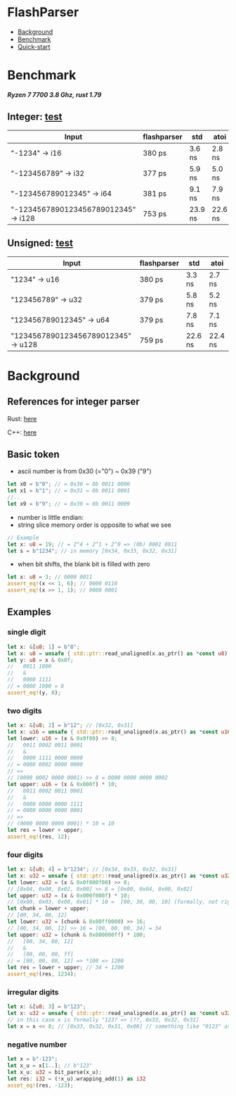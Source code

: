 # FlashParser

* [Background](#Background)
* [Benchmark](#Benchmark)
* [Quick-start](#Quickstart)

# Benchmark
***Ryzen 7 7700 3.8 Ghz, rust 1.79***

## Integer: [test](./benches/integer.rs)
| Input                                         | flashparser | std    | atoi   |
|-----------------------------------------------|-------------|--------|--------|
| "-1234" -> i16                                | 380 ps      | 3.6 ns | 2.8 ns |
| "-123456789" -> i32                           | 377 ps      | 5.9 ns | 5.0 ns |
| "-123456789012345" -> i64                     | 381 ps      | 9.1 ns | 7.9 ns |
| "-1234567890123456789012345" -> i128          | 753 ps      | 23.9 ns| 22.6 ns|

## Unsigned: [test](./benches/unsigned.rs)
| Input                                         | flashparser | std    | atoi   |
|-----------------------------------------------|-------------|--------|--------|
| "1234" -> u16                                 | 380 ps      | 3.3 ns | 2.7 ns |
| "123456789" -> u32                            | 379 ps      | 5.8 ns | 5.2 ns |
| "123456789012345" -> u64                      | 379 ps      | 7.8 ns | 7.1 ns |
| "1234567890123456789012345" -> u128           | 759 ps      | 22.6 ns| 22.4 ns|

# Background
## References for integer parser 
Rust: [here](https://rust-malaysia.github.io/code/2020/07/11/faster-integer-parsing.html)

C++: [here](https://kholdstare.github.io/technical/2020/05/26/faster-integer-parsing.html)

## Basic token
* ascii number is from 0x30 (="0") ~ 0x39 ("9")
```Rust
let x0 = b"0"; // = 0x30 = 0b 0011 0000
let x1 = b"1"; // = 0x31 = 0b 0011 0001
//..
let x9 = b"9"; // = 0x39 = 0b 0011 0009
```
* number is little endian: 
* string slice memory order is opposite to what we see
```Rust
// Example
let x: u8 = 19; // = 2^4 + 2^1 + 2^0 => (0b) 0001 0011
let s = b"1234"; // in memory [0x34, 0x33, 0x32, 0x31]
```
* when bit shifts, the blank bit is filled with zero
```Rust
let x: u8 = 3; // 0000 0011
assert_eq!(x << 1, 6); // 0000 0110
assert_eq!(x >> 1, 1); // 0000 0001
``` 
## Examples
### single digit

```Rust
let x: &[u8; 1] = b"8";
let x: u8 = unsafe { std::ptr::read_unaligned(x.as_ptr() as *const u8) };
let y: u8 = x & 0x0f;
//   0011 1000
//   &
//   0000 1111
// = 0000 1000 = 8
assert_eq!(y, 8);
```
### two digits
```Rust
let x: &[u8; 2] = b"12"; // [0x32, 0x31]
let x: u16 = unsafe { std::ptr::read_unaligned(x.as_ptr() as *const u16) };
let lower: u16 = (x & 0x0f00) >> 8;
//   0011 0002 0011 0001
//   &
//   0000 1111 0000 0000
// = 0000 0002 0000 0000
// =>
// (0000 0002 0000 0001) >> 8 = 0000 0000 0000 0002
let upper: u16 = (x & 0x000f) * 10;
//   0011 0002 0011 0001
//   &
//   0000 0000 0000 1111
// = 0000 0000 0000 0001
// =>
// (0000 0000 0000 0001) * 10 = 10 
let res = lower + upper;
assert_eq!(res, 12);
```

### four digits
```Rust
let x: &[u8; 4] = b"1234"; // [0x34, 0x33, 0x32, 0x31]
let x: u32 = unsafe { std::ptr::read_unaligned(x.as_ptr() as *const u32) };
let lower: u32 = (x & 0x0f000f00) >> 8; 
// [0x04, 0x00, 0x02, 0x00] >> 8 = [0x00, 0x04, 0x00, 0x02]
let upper: u32 = (x & 0x000f000f) * 10; 
// [0x00, 0x03, 0x00, 0x01] * 10 =  [00, 30, 00, 10] (formally, not rigorous bit representation)
let chunk = lower + upper;
// [00, 34, 00, 12]
let lower: u32 = (chunk & 0x00ff0000) >> 16; 
// [00, 34, 00, 12] >> 16 = [00, 00, 00, 34] = 34
let upper: u32 = (chunk & 0x000000ff) * 100; 
//   [00, 34, 00, 12] 
//   &
//   [00, 00, 00, ff]
// = [00, 00, 00, 12] => *100 => 1200
let res = lower + upper; // 34 + 1200
assert_eq!(res, 1234);
```

### irregular digits
```Rust
let x: &[u8; 3] = b"123";
let x: u32 = unsafe { std::ptr::read_unaligned(x.as_ptr() as *const u32) };
// in this case x is formally "123? => [??, 0x33, 0x32, 0x31]
let x = x << 8; // [0x33, 0x32, 0x31, 0x00] // something like "0123" as desirable 
```

### negative number
```Rust
let x = b"-123";
let x_u = x[1..]; // b"123"
let x_u: u32 = bit_parse(x_u);
let res: i32 = (!x_u).wrapping_add(1) as i32 
asset_eq!(res, -123);
```